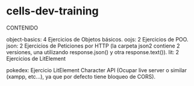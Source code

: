 # cells-dev-training

CONTENIDO

object-basics: 4 Ejercicios de Objetos básicos.
oojs: 2 Ejercicios de POO.
json: 2 Ejercicios de Peticiones por HTTP (la carpeta json2 contiene 2 versiones, una utilizando response.json() y otra response.text()).
lit: 2 Ejercicios de LitElement

pokedex: Ejercicio LitElement Character API (Ocupar live server o similar (xampp, etc...), ya que por defecto tiene bloqueo de CORS).
